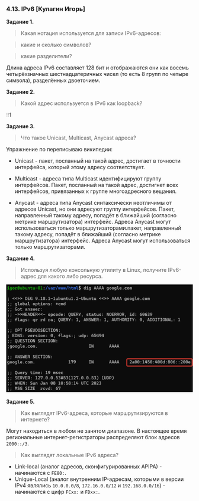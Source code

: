 ### 4.13. IPv6 [Кулагин Игорь]
**Задание 1.**
>Какая нотация используется для записи IPv6-адресов:

>какие и сколько символов?

>какие разделители?

Длина адреса IPv6 составляет 128 бит и отображаются они как восемь четырёхзначных шестнадцатеричных чисел (то есть 8 групп по четыре символа), разделённых двоеточием.


**Задание 2.**
>Какой адрес используется в IPv6 как loopback?

::1

**Задание 3.**
>Что такое Unicast, Multicast, Anycast адреса?

Упражнение по переписываю википедии:

- Unicast - пакет, посланный на такой адрес, достигает в точности интерфейса, который этому адресу соответствует.

- Multicast - адреса типа Multicast идентифицируют группу интерфейсов. Пакет, посланный на такой адрес, достигнет всех интерфейсов, привязанных к группе многоадресного вещания.

- Anycast - адреса типа Anycast синтаксически неотличимы от адресов Unicast, но они адресуют группу интерфейсов. Пакет, направленный такому адресу, попадёт в ближайший (согласно метрике маршрутизатора) интерфейс. Адреса Anycast могут использоваться только маршрутизаторами.пакет, направленный такому адресу, попадёт в ближайший (согласно метрике маршрутизатора) интерфейс. Адреса Anycast могут использоваться только маршрутизаторами.

**Задание 4.**
>Используя любую консольную утилиту в Linux, получите IPv6-адрес для какого либо ресурса.

![4.13. Task #4](screenshots/4.13-4.png)

**Задание 5.**
>Как выглядят IPv6-адреса, которые маршрутизируются в интернете?

Могут находиться в любом не занятом диапазоне. В настоящее время региональные интернет-регистраторы распределяют блок адресов ```2000::/3```.

>Как выглядят локальные IPv6 адреса?

- Link-local (аналог адресов, сконфигурированных APIPA) - начинаются с ```FE80:```.
- Unique-Local (аналог внутренним IP-адресам, которыми в версии IPv4 являлись ```10.0.0.0/8```, ```172.16.0.0/12``` и ```192.168.0.0/16```) - начинаются с цифр ```FCxx:``` и ```FDxx:```.

